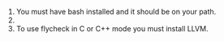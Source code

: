 1. You must have bash installed and it should be on your path.
2.
3. To use flycheck in C or C++ mode you must install LLVM.